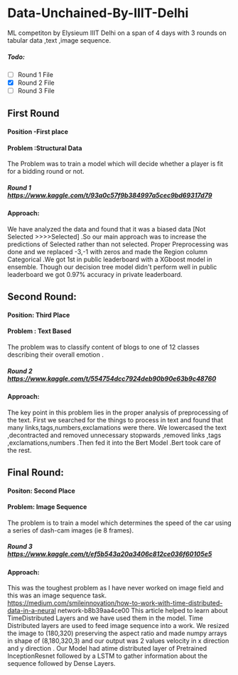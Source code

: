 # Data-Unchained-By-IIIT-Delhi
ML competiton  by Elysieum IIIT Delhi on a span of 4 days with 3 rounds on tabular data ,text ,image sequence.

##### Todo:

- [ ] Round 1 File
- [x] Round 2 File
- [ ] Round 3 File

## First Round 

#### Position -First place 

#### Problem :Structural Data 
The Problem was to train a model which will decide whether a player is fit for a bidding round or not. 

##### Round 1 https://www.kaggle.com/t/93a0c57f9b384997a5cec9bd69317d79

#### Approach: 
We have analyzed the data and found that it was a biased data [Not Selected >>>>Selected] .So our main approach was to increase the predictions of Selected rather than not selected. Proper Preprocessing was done and we replaced -3,-1 with zeros and made the Region column Categorical .We got 1st in public leaderboard with a XGboost model in ensemble. Though our decision tree model didn't perform well in public leaderboard we got 0.97% accuracy in private leaderboard. 

## Second Round: 

#### Position: Third Place 

#### Problem : Text Based 
The problem was to classify content of blogs to one of 12 classes describing their overall emotion .

##### Round 2 https://www.kaggle.com/t/554754dcc7924deb90b90e63b9c48760

#### Approach: 
The key point in this problem lies in the proper analysis of preprocessing of the text. First we searched for the things to process in text and found that many links,tags,numbers,exclamations were there. We lowercased the text ,decontracted and removed unnecessary stopwards ,removed links ,tags ,exclamations,numbers .Then fed it into the Bert Model .Bert took care of the rest. 

## Final Round: 

#### Positon: Second Place 

#### Problem: Image Sequence
The problem is to train a model which determines the speed of the car using a series of dash-cam images (ie 8 frames). 

##### Round 3 https://www.kaggle.com/t/ef5b543a20a3406c812ce036f60105e5 

#### Approach: 
This was the toughest problem as I have never worked on image field and this was an image sequence task. 
https://medium.com/smileinnovation/how-to-work-with-time-distributed-data-in-a-neural network-b8b39aa4ce00 
This article helped to learn about TimeDistributed Layers and we have used them in the model. Time Distributed layers are used to feed image sequence into a work. 
We resized the image to (180,320) preserving the aspect ratio and made numpy arrays in shape of (8,180,320,3) and our output was 2 values velocity in x direction and y direction . Our Model had atime distributed layer of Pretrained InceptionResnet followed by a LSTM to gather information about the sequence followed by Dense Layers.
